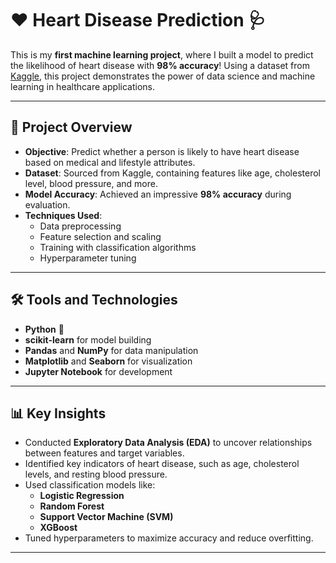 # ❤️ Heart Disease Prediction 🩺  

This is my **first machine learning project**, where I built a model to predict the likelihood of heart disease with **98% accuracy**! Using a dataset from [Kaggle](https://www.kaggle.com/), this project demonstrates the power of data science and machine learning in healthcare applications.

---

## 🚀 Project Overview  
- **Objective**: Predict whether a person is likely to have heart disease based on medical and lifestyle attributes.  
- **Dataset**: Sourced from Kaggle, containing features like age, cholesterol level, blood pressure, and more.  
- **Model Accuracy**: Achieved an impressive **98% accuracy** during evaluation.  
- **Techniques Used**:  
  - Data preprocessing  
  - Feature selection and scaling  
  - Training with classification algorithms  
  - Hyperparameter tuning  

---

## 🛠️ Tools and Technologies  
- **Python** 🐍  
- **scikit-learn** for model building  
- **Pandas** and **NumPy** for data manipulation  
- **Matplotlib** and **Seaborn** for visualization  
- **Jupyter Notebook** for development  

---

## 📊 Key Insights  
- Conducted **Exploratory Data Analysis (EDA)** to uncover relationships between features and target variables.  
- Identified key indicators of heart disease, such as age, cholesterol levels, and resting blood pressure.  
- Used classification models like:  
  - **Logistic Regression**  
  - **Random Forest**  
  - **Support Vector Machine (SVM)**  
  - **XGBoost**  
- Tuned hyperparameters to maximize accuracy and reduce overfitting.  

---

